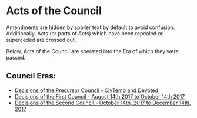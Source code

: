 # Acts of the Council

Amendments are hidden by spoiler text by default to avoid confusion. Additionally, Acts (or parts of Acts) which have been repealed or superceded are crossed out.

Below, Acts of the Council are sperated into the Era of which they were passed.

## Council Eras:

- [Decisions of the Precursor Council - CivTemp and Devoted](/government/council-acts/precursor)
- [Decisions of the First Council - August 14th 2017 to October 14th 2017](/government/council-acts/first)
- [Decisions of the Second Council - October 14th, 2017 to December 14th, 2017](/government/council-acts/secound)
